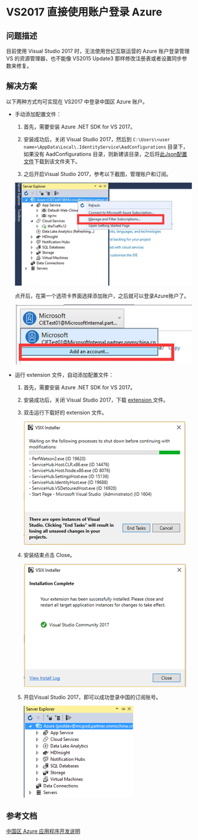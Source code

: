 <properties
    pageTitle="VS2017 直接使用账户登录 Azure"
    description="VS2017 直接使用账户登录 Azure"
    service=""
    resource=""
    authors="Chen Rui"
    displayOrder=""
    selfHelpType=""
    supportTopicIds=""
    productPesIds=""
    resourceTags="PowerShell, VS2017"
    cloudEnvironments="MoonCake" />
<tags
    ms.service="na-aog"
    ms.date=""
    wacn.date="05/18/2017" />
# VS2017 直接使用账户登录 Azure

## **问题描述**

目前使用 Visual Studio 2017 时，无法使用世纪互联运营的 Azure 账户登录管理 VS 的资源管理器，也不能像 VS2015 Update3 那样修改注册表或者设置同步参数来修复。

## **解决方案**

以下两种方式均可实现在 VS2017 中登录中国区 Azure 账户。

- 手动添加配置文件：

    1. 首先，需要安装 Azure .NET SDK for VS 2017。

    2. 安装成功后，关闭 Visual Studio 2017，然后到 `C:\Users\<user name>\AppData\Local\.IdentityService\AadConfigurations` 目录下，如果没有 AadConfigurations 目录，则新建该目录，之后将<a href="./media/aog-portal-management-qa-vs2017-login/AadProvider.Configuration.json" download target="_blank">此Json配置文件</a>下载到该文件夹下。

    3. 之后开启Visual Studio 2017，参考以下截图，管理账户和订阅。

    ![manage-subscriptions](./media/aog-portal-management-qa-vs2017-login/manage-subscriptions.jpg)

    点开后，在第一个选项卡界面选择添加账户，之后就可以登录Azure账户了。

    ![add-account](./media/aog-portal-management-qa-vs2017-login/add-account.jpg)

- 运行 extension 文件，自动添加配置文件：

    1. 首先，需要安装 Azure .NET SDK for VS 2017。

    2. 安装成功后，关闭 Visual Studio 2017，下载 <a href="./media/aog-portal-management-qa-vs2017-login/AzureEnvironmentSelector.vsix" download> extension </a>文件。

    3. 双击运行下载好的 extension 文件。

        ![Capture](./media/aog-portal-management-qa-vs2017-login/Capture.png)

    4. 安装结束点击 Close。

        ![Capture1](./media/aog-portal-management-qa-vs2017-login/Capture1.png)

    5. 开启Visual Studio 2017，即可以成功登录中国的订阅账号。

        ![Capture2](./media/aog-portal-management-qa-vs2017-login/Capture2.png)

## **参考文档**

[中国区 Azure 应用程序开发说明](/documentation/articles/developerdifferences/)

